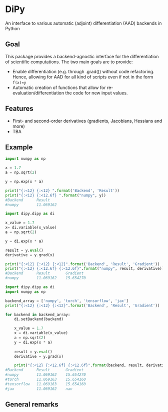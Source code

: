 # DiPy 

An interface to various automatic (adjoint) differentiation (AAD) backends in Python

## Goal

This package provides a backend-agnostic interface for the differentiation of scientific computations. The two main goals are to provide:

- Enable differentiation (e.g. through .grad()) without code refactoring. Hence, allowing for AAD for all kind of scripts even if not in the form `f(x)=y`
- Automatic creation of functions that allow for re-evaluation/differentiation the code for new input values.

## Features

- First- and second-order derivatives (gradients, Jacobians, Hessians and more)
- TBA

## Example


```python
import numpy as np

x = 1.7
a = np.sqrt(2)

y = np.exp(x * a)

print("{:<12} {:<12} ".format('Backend', 'Result'))
print("{:<12} {:<12.6f} ".format("numpy", y))
#Backend      Result       
#numpy        11.069162  
```

```python
import dipy.dipy as di

x_value = 1.7
x= di.variable(x_value)
a = np.sqrt(2)

y = di.exp(x * a)

result = y.eval()
derivative = y.grad(x)

print("{:<12} {:<12} {:<12}".format('Backend', 'Result', 'Gradient'))
print("{:<12} {:<12.6f} {:<12.6f}".format("numpy", result, derivative))
#Backend      Result       Gradient    
#numpy        11.069162    15.654270   
```

```python
import dipy.dipy as di
import numpy as np

backend_array = ['numpy', 'torch', 'tensorflow', 'jax']
print("{:<12} {:<12} {:<12}".format('Backend', 'Result', 'Gradient'))

for backend in backend_array:
    di.setBackend(backend)

    x_value = 1.7
    x = di.variable(x_value)
    a = np.sqrt(2)
    y = di.exp(x * a)
    
    result = y.eval()
    derivative = y.grad(x)

    print("{:<12} {:<12.6f} {:<12.6f}".format(backend, result, derivative))
#Backend      Result       Gradient    
#numpy        11.069162    15.654270   
#torch        11.069163    15.654160   
#tensorflow   11.069163    15.654160   
#jax          11.069162    nan  
```

## General remarks
